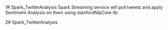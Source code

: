1# Spark_TwitterAnalysis
Spark Streaming service will pull tweets and apply Sentiment Analysis on them using stanfordNlpCore lib 

2# Spark_TwitterAnalysis


